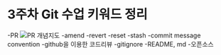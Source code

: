 # 3주차 Git 수업 키워드 정리
-PR
![PR 개념지도](https://user-images.githubusercontent.com/96563205/148506653-ae43e7fe-1207-4d07-952f-89e61d18b262.jpg)
-amend
-revert
-reset
-stash
-commit message convention
-github을 이용한 코드리뷰
-gitignore
-README, md
-오픈소스
